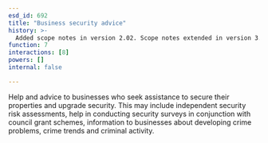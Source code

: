 ```yaml
---
esd_id: 692
title: "Business security advice"
history: >-
  Added scope notes in version 2.02. Scope notes extended in version 3.00 to provide more detail of the service. Term name changed from 'Security services' to 'Business - security - advice and support' in version 3.00. Name changed to 'Business security advice' in version 4.00.
function: 7
interactions: [8]
powers: []
internal: false

---
```


Help and advice to businesses who seek assistance to secure their properties and upgrade security.  This may include independent security risk assessments, help in conducting security surveys in conjunction with council grant schemes, information to businesses about developing crime problems, crime trends and criminal activity.

